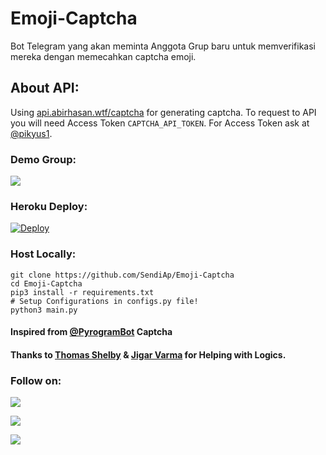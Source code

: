 # Emoji-Captcha
Bot Telegram yang akan meminta Anggota Grup baru untuk memverifikasi mereka dengan memecahkan captcha emoji.

## About API:
Using [api.abirhasan.wtf/captcha](https://api.abirhasan.wtf/captcha) for generating captcha. To request to API you will need Access Token `CAPTCHA_API_TOKEN`. For Access Token ask at [@pikyus1](https://t.me/pikyus1).

### Demo Group:
<a href="https://t.me/Rose_Userbot"><img src="https://img.shields.io/badge/Telegram-Group-blue.svg?logo=telegram"></a>

### Heroku Deploy:
[![Deploy](https://www.herokucdn.com/deploy/button.svg)](https://heroku.com/deploy?template=https://github.com/SendiAp/Emoji-Captcha)

### Host Locally:
```shell
git clone https://github.com/SendiAp/Emoji-Captcha
cd Emoji-Captcha
pip3 install -r requirements.txt
# Setup Configurations in configs.py file!
python3 main.py
```

#### Inspired from [@PyrogramBot](https://t.me/PyrogramBot) Captcha

#### Thanks to [Thomas Shelby](https://github.com/th0m45s5helby) & [Jigar Varma](https://github.com/Jigarvarma2005) for Helping with Logics.

### Follow on:
<p align="left">
<a href="https://github.com/AbirHasan2005"><img src="https://img.shields.io/badge/GitHub-Follow%20on%20GitHub-inactive.svg?logo=github"></a>
</p>
<p align="left">
<a href="https://facebook.com/AbirHasan2005"><img src="https://img.shields.io/badge/Facebook-Follow%20on%20Facebook-blue.svg?logo=facebook"></a>
</p>
<p align="left">
<a href="https://instagram.com/AbirHasan2005"><img src="https://img.shields.io/badge/Instagram-Follow%20on%20Instagram-important.svg?logo=instagram"></a>
</p>

